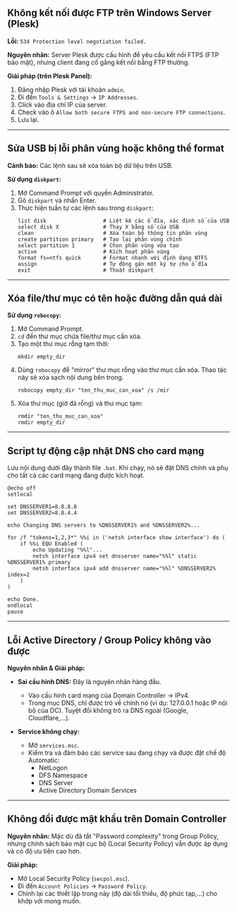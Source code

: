 ## Không kết nối được FTP trên Windows Server (Plesk)

**Lỗi:** `534 Protection level negotiation failed.`

**Nguyên nhân:**
Server Plesk được cấu hình để yêu cầu kết nối FTPS (FTP bảo mật), nhưng client đang cố gắng kết nối bằng FTP thường.

**Giải pháp (trên Plesk Panel):**
1.  Đăng nhập Plesk với tài khoản `admin`.
2.  Đi đến `Tools & Settings` -> `IP Addresses`.
3.  Click vào địa chỉ IP của server.
4.  Check vào ô `Allow both secure FTPS and non-secure FTP connections`.
5.  Lưu lại.

---

## Sửa USB bị lỗi phân vùng hoặc không thể format

**Cảnh báo:** Các lệnh sau sẽ xóa toàn bộ dữ liệu trên USB.

**Sử dụng `diskpart`:**
1.  Mở Command Prompt với quyền Administrator.
2.  Gõ `diskpart` và nhấn Enter.
3.  Thực hiện tuần tự các lệnh sau trong `diskpart`:
    ```dos
    list disk                  # Liệt kê các ổ đĩa, xác định số của USB
    select disk X              # Thay X bằng số của USB
    clean                      # Xóa toàn bộ thông tin phân vùng
    create partition primary   # Tạo lại phân vùng chính
    select partition 1         # Chọn phân vùng vừa tạo
    active                     # Kích hoạt phân vùng
    format fs=ntfs quick       # Format nhanh với định dạng NTFS
    assign                     # Tự động gán một ký tự cho ổ đĩa
    exit                       # Thoát diskpart
    ```

---

## Xóa file/thư mục có tên hoặc đường dẫn quá dài

**Sử dụng `robocopy`:**
1.  Mở Command Prompt.
2.  `cd` đến thư mục chứa file/thư mục cần xóa.
3.  Tạo một thư mục rỗng tạm thời:
    ```dos
    mkdir empty_dir
    ```
4.  Dùng `robocopy` để "mirror" thư mục rỗng vào thư mục cần xóa. Thao tác này sẽ xóa sạch nội dung bên trong.
    ```dos
    robocopy empty_dir "ten_thu_muc_can_xoa" /s /mir
    ```
5.  Xóa thư mục (giờ đã rỗng) và thư mục tạm:
    ```dos
    rmdir "ten_thu_muc_can_xoa"
    rmdir empty_dir
    ```

---

## Script tự động cập nhật DNS cho card mạng

Lưu nội dung dưới đây thành file `.bat`. Khi chạy, nó sẽ đặt DNS chính và phụ cho tất cả các card mạng đang được kích hoạt.
```batch
@echo off
setlocal

set DNSSERVER1=8.8.8.8
set DNSSERVER2=8.8.4.4

echo Changing DNS servers to %DNSSERVER1% and %DNSSERVER2%...

for /f "tokens=1,2,3*" %%i in ('netsh interface show interface') do (
    if %%i EQU Enabled (
        echo Updating "%%l"...
        netsh interface ipv4 set dnsserver name="%%l" static %DNSSERVER1% primary
        netsh interface ipv4 add dnsserver name="%%l" %DNSSERVER2% index=2
    )
)

echo Done.
endlocal
pause
```

---

## Lỗi Active Directory / Group Policy không vào được

**Nguyên nhân & Giải pháp:**

- **Sai cấu hình DNS:** Đây là nguyên nhân hàng đầu.
    - Vào cấu hình card mạng của Domain Controller -> IPv4.
    - Trong mục DNS, chỉ được trỏ về chính nó (ví dụ: 127.0.0.1 hoặc IP nội bộ của DC). Tuyệt đối không trỏ ra DNS ngoài (Google, Cloudflare,...).

- **Service không chạy:**
    - Mở `services.msc`.
    - Kiểm tra và đảm bảo các service sau đang chạy và được đặt chế độ Automatic:
        - NetLogon
        - DFS Namespace
        - DNS Server
        - Active Directory Domain Services

---

## Không đổi được mật khẩu trên Domain Controller

**Nguyên nhân:**
Mặc dù đã tắt "Password complexity" trong Group Policy, nhưng chính sách bảo mật cục bộ (Local Security Policy) vẫn được áp dụng và có độ ưu tiên cao hơn.

**Giải pháp:**

- Mở Local Security Policy (`secpol.msc`).
- Đi đến `Account Policies` -> `Password Policy`.
- Chỉnh lại các thiết lập trong này (độ dài tối thiểu, độ phức tạp,...) cho khớp với mong muốn.